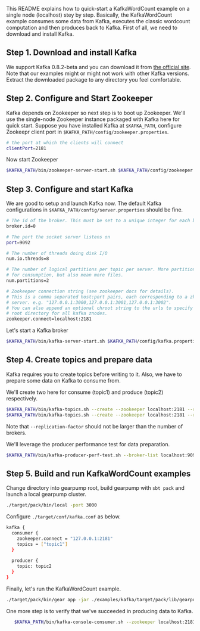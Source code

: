 This README explains how to quick-start a KafkaWordCount example on a single node (localhost) stey by step. Basically, the KafkaWordCount example consumes some data from Kafka, executes the classic wordcount computation and then produces back to Kafka. First of all, we need to download and install Kafka. 

## Step 1. Download and install Kafka

We support Kafka 0.8.2-beta and you can download it from [the official site](http://kafka.apache.org/downloads.html). Note that our examples might or might not work with other Kafka versions. Extract the downloaded package to any directory you feel comfortable.

## Step 2. Configure and Start Zookeeper

Kafka depends on Zookeeper so next step is to boot up Zookeeper. We'll use the single-node Zookeeper instance packaged with Kafka here for quick start. Suppose you have installed Kafka at `$KAFKA_PATH`, configure Zookeepr client port in  `$KAFKA_PATH/config/zookeeper.properties`.

   ```bash
   # the port at which the clients will connect
   clientPort=2181
   ```

Now start Zookeeper

   ```bash
   $KAFKA_PATH/bin/zookeeper-server-start.sh $KAFKA_PATH/config/zookeeper.properties
   ```
  
## Step 3. Configure and start Kafka

We are good to setup and launch Kafka now. The default Kafka configurations in `$KAFKA_PATH/config/server.properties` should be fine.

   ```bash
   # The id of the broker. This must be set to a unique integer for each broker.
   broker.id=0

   # The port the socket server listens on
   port=9092

   # The number of threads doing disk I/O
   num.io.threads=8

   # The number of logical partitions per topic per server. More partitions allow greater parallelism
   # for consumption, but also mean more files.
   num.partitions=2

   # Zookeeper connection string (see zookeeper docs for details).
   # This is a comma separated host:port pairs, each corresponding to a zk
   # server. e.g. "127.0.0.1:3000,127.0.0.1:3001,127.0.0.1:3002".
   # You can also append an optional chroot string to the urls to specify the
   # root directory for all kafka znodes.
   zookeeper.connect=localhost:2181
   ```

Let's start a Kafka broker

   ```bash
   $KAFKA_PATH/bin/kafka-server-start.sh $KAFKA_PATH/config/kafka.properties
   ```

## Step 4. Create topics and prepare data

Kafka requires you to create topics before writing to it. Also, we have to prepare some data on Kafka to consume from.

We'll create two here for consume (topic1) and produce (topic2) respectively.

   ```bash
   $KAFKA_PATH/bin/kafka-topics.sh --create --zookeeper localhost:2181 --replication-factor 1 --partitions 1 --topic topic1
   $KAFKA_PATH/bin/kafka-topics.sh --create --zookeeper localhost:2181 --replication-factor 1 --partitions 1 --topic topic2
   ```
   
Note that `--replication-factor` should not be larger than the number of brokers. 
   
We'll leverage the producer performance test for data preparation.   
   
   ```bash
   $KAFKA_PATH/bin/kafka-producer-perf-test.sh --broker-list localhost:9092 --topic topic1 --messages 500000000
   ```

## Step 5. Build and run KafkaWordCount examples

Change directory into gearpump root, build gearpump with `sbt pack` and launch a local gearpump cluster.

   ```bash
   ./target/pack/bin/local -port 3000
   ```
   
Configure `./target/conf/kafka.conf` as below.

   ```bash
   kafka {
     consumer {
       zookeeper.connect = "127.0.0.1:2181"
       topics = ["topic1"]
     }
     
     producer {
       topic: topic2
     }   
   }
   ```

Finally, let's run the KafkaWordCount example.

   ```bash
   ./target/pack/bin/gear app -jar ./examples/kafka/target/pack/lib/gearpump-examples-kafka-0.2-SNAPSHOT.jar org.apache.gearpump.streaming.examples.kafka.wordcount.KafkaWordCount -master 127.0.0.1:3000
   ```

One more step is to verify that we've succeeded in producing data to Kafka.

```bash
   $KAFKA_PATH/bin/kafka-console-consumer.sh --zookeeper localhost:2181 --from-beginning --topic topic2
```

